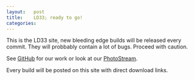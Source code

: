 ```yaml
---
layout:   post
title:    LD33; ready to go!
categories:
---
```


This is the LD33 site, new bleeding edge builds will be released every commit. They will probbably contain a lot of bugs. Proceed with caution.

See [GitHub][github-site] for our work or look at our [PhotoStream][photostream].

Every build will be posted on this site with direct download links.

[github-site]: https://github.com/cor/LD33
[github-release]: https://github.com/cor/LD33/releases
[photostream]: https://www.icloud.com/sharedalbum/#B04G4TcsmGUoeh7
